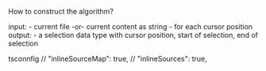 
How to construct the algorithm?

input:
    - current file -or- current content as string
        - for each cursor position
output:
    - a selection data type with cursor position, start of selection, end of selection





tsconnfig
    // "inlineSourceMap": true,
    // "inlineSources": true,
